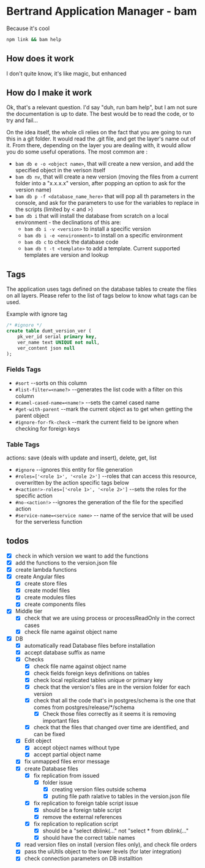 # Bertrand Application Manager - bam

Because it's cool

```sh
npm link && bam help
```

## How does it work

I don't quite know, it's like magic, but enhanced

## How do I make it work

Ok, that's a relevant question.
I'd say "duh, run bam help", but I am not sure the documentation is up to date.
The best would be to read the code, or to try and fail...

On the idea itself, the whole cli relies on the fact that you are going to run this in a git folder.
It would read the .git file, and get the layer's name out of it.
From there, depending on the layer you are dealing with, it would allow you do some useful operations.
The most common are :

- `bam db e -o <object name>`, that will create a new version, and add the specified object in the verison itself
- `bam db nv`, that will create a new version (moving the files from a current folder into a "x.x.x.x" version, after popping an option to ask for the version name)
- `bam db p -f <database_name_here>` that will pop all th parameters in the console, and ask for the parameters to use for the variables to replace in the scripts
(limited by < and >)
- `bam db i` that will install the database from scratch on a local environment - the declinations of this are:
  - `bam db i -v <version>` to install a specific version
  - `bam db i -e <environment>` to install on a specific environment
  - `bam db c` to check the database code
  - `bam db t -t <template>` to add a template. Current supported templates are version and lookup

## Tags

The application uses tags defined on the database tables to create the files on all layers. Please refer to the list of tags below to know what tags can be used.

Example with ignore tag

```sql
/* #ignore */
create table dumt_version_ver (
    pk_ver_id serial primary key,
    ver_name text UNIQUE not null,
    ver_content json null
);
```

### Fields Tags

- `#sort` --sorts on this column
- `#list-filter=<name?>` --generates the list code with a filter on this column
- `#camel-cased-name=<name!>` --sets the camel cased name
- `#get-with-parent` --mark the current object as to get when getting the parent object
- `#ignore-for-fk-check` --mark the current field to be ignore when checking for foreign keys

### Table Tags

actions: save (deals with update and insert), delete, get, list

- `#ignore` --ignores this entity for file generation
- `#roles=['<role 1>', '<role 2>']` --roles that can access this resource, overwritten by the action specific tags below
- `#<action!>-roles=['<role 1>', '<role 2>']` --sets the roles for the specific action
- `#no-<action!>` --ignores the generation of the file for the specified action
- `#service-name=<service name>` -- name of the service that will be used for the serverless function

## todos

- [x] check in which version we want to add the functions
- [x] add the functions to the version.json file
- [x] create lambda functions
- [x] create Angular files
  - [x] create store files
  - [x] create model files
  - [x] create modules files
  - [x] create components files
- [x] Middle tier
  - [x] check that we are using process or processReadOnly in the correct cases
  - [x] check file name against object name
- [x] DB
  - [x] automatically read Database files before installation
  - [x] accept database suffix as name
  - [x] Checks
    - [x] check file name against object name
    - [x] check fields foreign keys definitions on tables
    - [x] check local replicated tables unique or primary key
    - [x] check that the version's files are in the version folder for each version
    - [x] check that all the code that's in postgres/schema is the one that comes from postgres/release/*/schema
      - [x] Check those files correctly as it seems it is removing important files
    - [x] check that the files that changed over time are identified, and can be fixed
  - [x] Edit object
    - [x] accept object names without type
    - [x] accept partial object name
  - [x] fix unmapped files error message
  - [x] create Database files
    - [x] fix replication from issued
      - [x] folder issue
        - [x] creating version files outside schema
        - [x] puting file path ralative to tables in the version.json file
    - [x] fix replication to foreign table script issue
      - [x] should be a foreign table script
      - [x] remove the external references
    - [x] fix replication to replication script
      - [x] should be a "select dblink(..." not "select * from dblink(..."
      - [x] should have the correct table names
  - [x] read version files on install (version files only), and check file orders
  - [x] pass the uiUtils object to the lower levels (for later integration)
  - [x] check connection parameters on DB installtion
